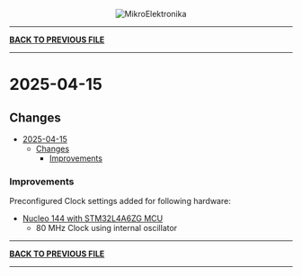 
<p align="center">
  <img src="http://www.mikroe.com/img/designs/beta/logo_small.png?raw=true" alt="MikroElektronika"/>
</p>

---

**[BACK TO PREVIOUS FILE](../changelog.md)**

---

# 2025-04-15

## Changes

- [2025-04-15](#2025-04-15)
  - [Changes](#changes)
    + [Improvements](#improvements)

### Improvements

Preconfigured Clock settings added for following hardware:

+ [Nucleo 144 with STM32L4A6ZG MCU](https://www.st.com/content/st_com/en/products/evaluation-tools/product-evaluation-tools/mcu-mpu-eval-tools/stm32-mcu-mpu-eval-tools/stm32-nucleo-boards/nucleo-l4a6zg.html)
  + 80 MHz Clock using internal oscillator

---

**[BACK TO PREVIOUS FILE](../changelog.md)**

---
